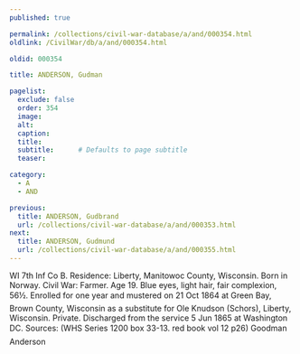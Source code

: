 ```yaml
---
published: true

permalink: /collections/civil-war-database/a/and/000354.html
oldlink: /CivilWar/db/a/and/000354.html

oldid: 000354

title: ANDERSON, Gudman

pagelist:
  exclude: false
  order: 354
  image: 
  alt:
  caption:
  title:
  subtitle:      # Defaults to page subtitle
  teaser:

category: 
  - A 
  - AND

previous:
  title: ANDERSON, Gudbrand
  url: /collections/civil-war-database/a/and/000353.html  
next:
  title: ANDERSON, Gudmund
  url: /collections/civil-war-database/a/and/000355.html   
---
```

WI 7th Inf Co B. Residence: Liberty, Manitowoc County, Wisconsin. Born in Norway. Civil War: Farmer. Age 19. Blue eyes, light hair, fair complexion, 5&#146;6&frac12;&#148;. Enrolled for one year and mustered on 21 Oct 1864 at Green Bay, Brown County, Wisconsin as a substitute for Ole Knudson (Schors), Liberty, Wisconsin. Private. Discharged from the service 5 Jun 1865 at Washington DC. Sources: (WHS Series 1200 box 33-13. red book vol 12 p26) &#147;Goodman Anderson&#148;